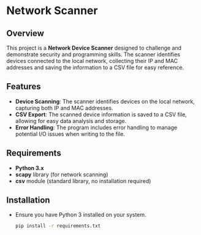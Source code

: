 # Network Scanner

## Overview

This project is a **Network Device Scanner** designed to challenge and demonstrate security and programming skills. The scanner identifies devices connected to the local network, collecting their IP and MAC addresses and saving the information to a CSV file for easy reference.

## Features

- **Device Scanning**: The scanner identifies devices on the local network, capturing both IP and MAC addresses.
- **CSV Export**: The scanned device information is saved to a CSV file, allowing for easy data analysis and storage.
- **Error Handling**: The program includes error handling to manage potential I/O issues when writing to the file.

## Requirements

- **Python 3.x**
- **scapy** library (for network scanning)
- **csv** module (standard library, no installation required)

## Installation

- Ensure you have Python 3 installed on your system.

   ```bash
   pip install -r requirements.txt
